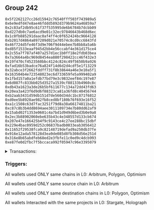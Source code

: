 ## Group 242

```0x67df1807611f5d0bc39f26b77451579c78a3a6f0
0x5f2262127cc26d15942c76540fff503f743989a5
0x6e9edfd47e8ae46fddd5892d379b9624a46859a7
0x2c83af2db95c61f37f535995de6b6784b7dcbb09
0xd227db0c7ae6acd9e01c32ec97846643b468d6ec
0x1c0fb885291daac0af4ff4c0f652424bc9664128
0xb2017d4864a897209d021e70574c8cd0cc6843fd
0x46f724d5fe46f3d9e706f9d44ebee7b8bb8a5a6b
0xd85f1533eaaf945d2bb4e56ccabf4e361d175ce4
0x2c55a7f787af407a257d1ec1b0ff18e2fdb03bea
0x7a3664a4bc969d8454ea880f298422cc46f432e3
0x19f470cf4523560bbc4124c824c49f5650b9a926
0xfad16b53badce76a824f14d6d2d4cdf5e1f13229
0x32abce3f2662fddff731f8b38644a46e3e10a5f1
0x163504b4e723548023ec6d733659fe5a999402a9
0x1fbd157a0a1efdb77bd79e3c9832eef84c197e87
0x6d087fc833bb025d3527a1539cf88133b4960c8c
0xdb43a1623a3de26b5bf611677c134a72dd43fd63
0x20ea3a423f6d9d6f88323ca81a36fd8c40456744
0xb2aab3431d59db151d7de560d34dc1bc871f6812
0xd0ee5b8928ae982fb8ced8bf180b76f693e16f52
0xa1c1508c63d7fac3251f79d8a38a66174811ba21
0xc87c8b3b4dd8694aee3011109734e7b80dd62af9
0x15abd02f1353e0601c4a7bd1d949d6bed3b0e9a8
0x2ec3b88902060ebe635b43c4e348557d133cb674
0x207e47e166425b4f9c9143ce4c27ee288bc15dbf
0x229e4bac0959d252c06837badb0033eab3056412
0x11652f29538fca9c82148719defad9a250db37fe
0x916e12ada578128d3ea9de085d8fb308d56e251d
0x316e8b65abdfeb68ed2e3fbfe11c0ed9c4dcb993
0xe87fe0d2fbc7f5bccaca992f05947c96e3395079
```
<details>
<summary>Transactions:</summary>

Hashes: 

Wallet: 0x67df1807611f5d0bc39f26b77451579c78a3a6f0

       Hash: 0x9ad2e4cfe7ab964213b3d639a2d8a9aa90c314676092e5fba0c1a3e6398cbe30
         - source chain: Arbitrum
         - destination chain: Polygon
         - project: Stargate
         - contract: 0x352d8275aae3e0c2404d9f68f6cee084b5beb3dd
         - value USD: 0.7437733712
       Hash: 0x89b163cb4e898169f21b41ad4770ff71a277fe009e9f92ab3648463d963dd3dd
         - source chain: Arbitrum
         - destination chain: Optimism
         - project: Stargate
         - contract: 0x352d8275aae3e0c2404d9f68f6cee084b5beb3dd
         - value USD: 414.764353616
       Hash: 0xa962b930885f0ebc26c140f0768b511818d384906611b7dd44507dd4ef02e19e
         - source chain: Arbitrum
         - destination chain: Polygon
         - project: Holograph
         - contract: 0xc9264255e1ae0cc80ceadd0056c63dc1caed28ad
       Hash: 0x8ebee519ce0fa956029eef0faa4cfccb2fc5e49db23a1c0b253d0d3519da2fb3
         - source chain: Arbitrum
         - destination chain: Polygon
         - project: Holograph
         - contract: 0xc9264255e1ae0cc80ceadd0056c63dc1caed28ad
       Hash: 0xdeab70c70ca6d315170352b40570a8dc6fd797d79efbacfde1902bee70a6d9a2
         - source chain: Arbitrum
         - destination chain: Polygon
         - project: Holograph
         - contract: 0xc9264255e1ae0cc80ceadd0056c63dc1caed28ad
       Hash: 0xb97e1fb6ead2b35d44baeb73d5d518efc2ca538438947dd6c62723c388d90810
         - source chain: Arbitrum
         - destination chain: Polygon
         - project: Holograph
         - contract: 0xc9264255e1ae0cc80ceadd0056c63dc1caed28ad
       Hash: 0x440d7d3e04c757f8c0c3432e6004fe9d1f3db33adfc2cd08585b306a2e908a89
         - source chain: Arbitrum
         - destination chain: Polygon
         - project: Holograph
         - contract: 0xc9264255e1ae0cc80ceadd0056c63dc1caed28ad
Wallet: 0x5f2262127cc26d15942c76540fff503f743989a5

       Hash:0x111681dc2bc40f7d9f9d00cf75fdea8b24c6c79cf63a51906eb8a9bec943b618
         - source chain: Arbitrum
         - destination chain: Polygon
         - project: Stargate
         - contract: 0x352d8275aae3e0c2404d9f68f6cee084b5beb3dd
         - value USD: 0.7448841433
       Hash:0x89097ceb7150c8339a26956bbaaaf1ce387aa6174d40d68121fb388e35bb3229
         - source chain: Arbitrum
         - destination chain: Optimism
         - project: Stargate
         - contract: 0x352d8275aae3e0c2404d9f68f6cee084b5beb3dd
         - value USD: 439.825618001
       Hash:0x16ad9212432dcfc7af14312aaa2560220c1e7665d98efc3896c08d05a9a36ea6
         - source chain: Arbitrum
         - destination chain: Polygon
         - project: Holograph
         - contract: 0x6f484eacd997d9880205af22f6a4881ea0e1ccd7
       Hash:0x1e77e683b4338a1f70321997f249b7a3fdcffc154c878a6d1b19129cd106365d
         - source chain: Arbitrum
         - destination chain: Polygon
         - project: Holograph
         - contract: 0xc9264255e1ae0cc80ceadd0056c63dc1caed28ad
       Hash:0xffbadc30c6e3372e18a8f29dbd7733b0d226de19e1b61458ac21c34cc22a5f55
         - source chain: Arbitrum
         - destination chain: Polygon
         - project: Holograph
         - contract: 0xc9264255e1ae0cc80ceadd0056c63dc1caed28ad
       Hash:0x6cf644f7ee5ad110e7ca8e5733c8570cd070f6285f3fe62709378f122d71950e
         - source chain: Arbitrum
         - destination chain: Polygon
         - project: Holograph
         - contract: 0xc9264255e1ae0cc80ceadd0056c63dc1caed28ad
       Hash:0x97a6455e76531cd33a2b83b318146325b7f3b7591b743855e95b8dfffd61801e
         - source chain: Arbitrum
         - destination chain: Polygon
         - project: Holograph
         - contract: 0xc9264255e1ae0cc80ceadd0056c63dc1caed28ad
       Hash:0xb780e2499d411228e01fceb99a78aa9bdcd1d97c99916fd7573d2d1fd78930c4
         - source chain: Arbitrum
         - destination chain: Polygon
         - project: Holograph
         - contract: 0xc9264255e1ae0cc80ceadd0056c63dc1caed28ad
Wallet: 0x6e9edfd47e8ae46fddd5892d379b9624a46859a7

       Hash:0x7c7730155d56895f7ed6dfd257a0c90dc0ed2d6ee33d1d03251f6ed69f9e7771
         - source chain: Arbitrum
         - destination chain: Polygon
         - project: Stargate
         - contract: 0x352d8275aae3e0c2404d9f68f6cee084b5beb3dd
         - value USD: 0.7442842664
       Hash:0xd395fda8478c243ae36ee77e5a58d489ef2898851065019c41554be9402fb03f
         - source chain: Arbitrum
         - destination chain: Optimism
         - project: Stargate
         - contract: 0x352d8275aae3e0c2404d9f68f6cee084b5beb3dd
         - value USD: 476.460328851
       Hash:0x5eeac713c7b83ccafc32451665a225f99608f7b4d0667981a526378daf3bf8f8
         - source chain: Arbitrum
         - destination chain: Polygon
         - project: Holograph
         - contract: 0x6f484eacd997d9880205af22f6a4881ea0e1ccd7
       Hash:0x77515059eac6e416a515015c83680515703e7e3792010eb7c4d028b3f89f13cf
         - source chain: Arbitrum
         - destination chain: Polygon
         - project: Holograph
         - contract: 0xc9264255e1ae0cc80ceadd0056c63dc1caed28ad
       Hash:0x2168ce65307879c7d23663d8c0abb0a04d618821755afa3a94fe88b35e2e904e
         - source chain: Arbitrum
         - destination chain: Polygon
         - project: Holograph
         - contract: 0xc9264255e1ae0cc80ceadd0056c63dc1caed28ad
       Hash:0x7d51ce956d43dc7b2f7c92ce45a4b7e8f146f59ef88b7bc89169a59760ca6ad7
         - source chain: Arbitrum
         - destination chain: Polygon
         - project: Holograph
         - contract: 0xc9264255e1ae0cc80ceadd0056c63dc1caed28ad
       Hash:0xac94808017ba2116afb7c3f5e5d26a2876156d70496ede5ef8bbee9cf5a9c3ac
         - source chain: Arbitrum
         - destination chain: Polygon
         - project: Holograph
         - contract: 0xc9264255e1ae0cc80ceadd0056c63dc1caed28ad
       Hash:0x07b64f9dff9b8b00dfcae8a5dabbdd408aeb2105e4056837125cb61fc9d71466
         - source chain: Arbitrum
         - destination chain: Polygon
         - project: Holograph
         - contract: 0xc9264255e1ae0cc80ceadd0056c63dc1caed28ad
Wallet: 0x2c83af2db95c61f37f535995de6b6784b7dcbb09

       Hash:0xf3d71a20c00ea42eb84e8d96e736f9b374709983535e3db396476aec2284f7d6
         - source chain: Arbitrum
         - destination chain: Polygon
         - project: Stargate
         - contract: 0x352d8275aae3e0c2404d9f68f6cee084b5beb3dd
         - value USD: 0.7437773704
       Hash:0x0a77899dca24ccde8f517c665b022b54b9ec60773752964a8e100c328c649537
         - source chain: Arbitrum
         - destination chain: Optimism
         - project: Stargate
         - contract: 0x352d8275aae3e0c2404d9f68f6cee084b5beb3dd
         - value USD: 444.36609417
       Hash:0x865ce61376dda695bf915b871bac04cd73048ec000d42e8d86db0da29d43359c
         - source chain: Arbitrum
         - destination chain: Polygon
         - project: Holograph
         - contract: 0x6f484eacd997d9880205af22f6a4881ea0e1ccd7
       Hash:0xce9dc03fac84ae9ca36437863c75e57e932b066c0c2290ee2268af09fdd6733e
         - source chain: Arbitrum
         - destination chain: Polygon
         - project: Holograph
         - contract: 0xc9264255e1ae0cc80ceadd0056c63dc1caed28ad
       Hash:0x4135af506d639fb65c363bfd3f1ebb6de063d8738b99393d8121a44d903dd9ed
         - source chain: Arbitrum
         - destination chain: Polygon
         - project: Holograph
         - contract: 0xc9264255e1ae0cc80ceadd0056c63dc1caed28ad
       Hash:0x6211f57211f360f7c1921714d82f6d56c11c32c257cc4a2fcfa7895600735fbf
         - source chain: Arbitrum
         - destination chain: Polygon
         - project: Holograph
         - contract: 0xc9264255e1ae0cc80ceadd0056c63dc1caed28ad
       Hash:0x63bd0238afa2ac834e0249c541e00aa129d06c73edc9de432a706fd644ecdb53
         - source chain: Arbitrum
         - destination chain: Polygon
         - project: Holograph
         - contract: 0xc9264255e1ae0cc80ceadd0056c63dc1caed28ad
       Hash:0x0ea7e01531a763defcca08992b7a1f4eef2d9e13ecb08a3ba8fd829552d1336b
         - source chain: Arbitrum
         - destination chain: Polygon
         - project: Holograph
         - contract: 0xc9264255e1ae0cc80ceadd0056c63dc1caed28ad
Wallet: 0xd227db0c7ae6acd9e01c32ec97846643b468d6ec

       Hash:0x09cab8e1e0879bc8745dd02cd2c190dfcce0b84831e500f47f1038a56e6f3660
         - source chain: Arbitrum
         - destination chain: Polygon
         - project: Stargate
         - contract: 0x352d8275aae3e0c2404d9f68f6cee084b5beb3dd
         - value USD: 0.7417357894
       Hash:0xfb1db410bdbe504ceee6d2abc268c09de00a97c70edb5a4aed68f9a69ec25720
         - source chain: Arbitrum
         - destination chain: Optimism
         - project: Stargate
         - contract: 0x352d8275aae3e0c2404d9f68f6cee084b5beb3dd
         - value USD: 471.373655319
       Hash:0x57e34870d56e8466b9639f44e35048dd059d8373cfa590aaf8d602ff58eff433
         - source chain: Arbitrum
         - destination chain: Polygon
         - project: Holograph
         - contract: 0xc9264255e1ae0cc80ceadd0056c63dc1caed28ad
       Hash:0x1440901088a8bb2a848fecc7d12b3062e8d9980c91510c628585f4f6c59ca162
         - source chain: Arbitrum
         - destination chain: Polygon
         - project: Holograph
         - contract: 0xc9264255e1ae0cc80ceadd0056c63dc1caed28ad
       Hash:0x10d780ba220c2decdc62c34740a602cd3a1f838e4af307568a685fdf4a0eedd3
         - source chain: Arbitrum
         - destination chain: Polygon
         - project: Holograph
         - contract: 0xc9264255e1ae0cc80ceadd0056c63dc1caed28ad
       Hash:0xef5ffcd8c31c4914b9289e0bde48f21e5d8968d68dfc40ccd1ea89918dfc162f
         - source chain: Arbitrum
         - destination chain: Polygon
         - project: Holograph
         - contract: 0xc9264255e1ae0cc80ceadd0056c63dc1caed28ad
       Hash:0x5adbea7f782748e467cbd89a6b1913c89ef739ee6899b904f5737a57fee5c5ef
         - source chain: Arbitrum
         - destination chain: Polygon
         - project: Holograph
         - contract: 0xc9264255e1ae0cc80ceadd0056c63dc1caed28ad
       Hash:0xd5e1604ca7990ffccb0d7a108af8419b87246265175d282651f222593f99e1ea
         - source chain: Arbitrum
         - destination chain: Polygon
         - project: Holograph
         - contract: 0xc9264255e1ae0cc80ceadd0056c63dc1caed28ad
Wallet: 0x1c0fb885291daac0af4ff4c0f652424bc9664128

       Hash:0xdeb8f628fd55269b69bcef39ee478cc4bc7cfda1bbb3624deb3c412899bdddb3
         - source chain: Arbitrum
         - destination chain: Polygon
         - project: Stargate
         - contract: 0x352d8275aae3e0c2404d9f68f6cee084b5beb3dd
         - value USD: 0.7432514783
       Hash:0x4b554c79d9b3742534999260e12ab5c2e8b48be5b41e1a63208baeadf638ea84
         - source chain: Arbitrum
         - destination chain: Optimism
         - project: Stargate
         - contract: 0x352d8275aae3e0c2404d9f68f6cee084b5beb3dd
         - value USD: 473.83011725
       Hash:0x5a6863da6d655afa1b7452cdf5fd00c91b2d559cc12a6d282419386ac3b44748
         - source chain: Arbitrum
         - destination chain: Polygon
         - project: Holograph
         - contract: 0x6f484eacd997d9880205af22f6a4881ea0e1ccd7
       Hash:0xf4b64c1bb6caab0bed817793dea004ecfa38e3482d10bfeac156a5c214e571e8
         - source chain: Arbitrum
         - destination chain: Polygon
         - project: Holograph
         - contract: 0xc9264255e1ae0cc80ceadd0056c63dc1caed28ad
       Hash:0x07cdea40430f9b8c1ecf88193ee7e20f6caae4661c734d2fd86cd2527e16c0a6
         - source chain: Arbitrum
         - destination chain: Polygon
         - project: Holograph
         - contract: 0xc9264255e1ae0cc80ceadd0056c63dc1caed28ad
       Hash:0x257f8eb984a04624ea87de7064e8251bb14d83a9d60b7f6fb827095083a3e219
         - source chain: Arbitrum
         - destination chain: Polygon
         - project: Holograph
         - contract: 0xc9264255e1ae0cc80ceadd0056c63dc1caed28ad
       Hash:0x883a81f7393079611d0df7881d1c48451bf5aac38a2f76f79b6a74be4a9f1f20
         - source chain: Arbitrum
         - destination chain: Polygon
         - project: Holograph
         - contract: 0xc9264255e1ae0cc80ceadd0056c63dc1caed28ad
       Hash:0x454852bd64eddb83a1479332f75a994f8222f5af5c36e4b9e4d3baf73f40902d
         - source chain: Arbitrum
         - destination chain: Polygon
         - project: Holograph
         - contract: 0xc9264255e1ae0cc80ceadd0056c63dc1caed28ad
Wallet: 0xb2017d4864a897209d021e70574c8cd0cc6843fd

       Hash:0x7a26527b52fc2d153f387296dd2f99f45bbfbf2780d6fe7c2c7465a8b32293f7
         - source chain: Arbitrum
         - destination chain: Polygon
         - project: Stargate
         - contract: 0x352d8275aae3e0c2404d9f68f6cee084b5beb3dd
         - value USD: 0.7441372966
       Hash:0x65871c5a047ba9be424556d0a4fd78085afcd7c6481c18e4b9e61a28f13f5377
         - source chain: Arbitrum
         - destination chain: Optimism
         - project: Stargate
         - contract: 0x352d8275aae3e0c2404d9f68f6cee084b5beb3dd
         - value USD: 457.974589752
       Hash:0xbbc002b5d84375bda0eddba7ce7f3a80050ea2bb22d38fcc39c56a1ce669771b
         - source chain: Arbitrum
         - destination chain: Polygon
         - project: Holograph
         - contract: 0x6f484eacd997d9880205af22f6a4881ea0e1ccd7
       Hash:0x801846fa370a310a51837cd6e24f99eabb13021c242eceb18a69d73f68553266
         - source chain: Arbitrum
         - destination chain: Polygon
         - project: Holograph
         - contract: 0xc9264255e1ae0cc80ceadd0056c63dc1caed28ad
       Hash:0x8c7797becf188574e55a8a52f66a8e2b91295989b55c983dfc392f62db95b3b9
         - source chain: Arbitrum
         - destination chain: Polygon
         - project: Holograph
         - contract: 0xc9264255e1ae0cc80ceadd0056c63dc1caed28ad
       Hash:0x32455ef35c734eb48adb225f3bdf92c4b25fc0ba7a008e945a58ec59a144ac2f
         - source chain: Arbitrum
         - destination chain: Polygon
         - project: Holograph
         - contract: 0xc9264255e1ae0cc80ceadd0056c63dc1caed28ad
       Hash:0x1e6b48aa4c69736dd6999bffe1f591466e75bdd2a6878e46547f22321f1af50a
         - source chain: Arbitrum
         - destination chain: Polygon
         - project: Holograph
         - contract: 0xc9264255e1ae0cc80ceadd0056c63dc1caed28ad
       Hash:0xa0c9f88ba13e8a09a8069c9d2d16007596075b36bd4cac3b7e4884f351bfd522
         - source chain: Arbitrum
         - destination chain: Polygon
         - project: Holograph
         - contract: 0xc9264255e1ae0cc80ceadd0056c63dc1caed28ad
Wallet: 0x46f724d5fe46f3d9e706f9d44ebee7b8bb8a5a6b

       Hash:0x0b94f6c35291c731d0f180b75417e40a01b948208af3592f9a295f8feae5d134
         - source chain: Arbitrum
         - destination chain: Polygon
         - project: Stargate
         - contract: 0x352d8275aae3e0c2404d9f68f6cee084b5beb3dd
         - value USD: 0.7438443567
       Hash:0xb223b161816e9de8b1238bb5a858dbaf676793efe1fc8fd10586145b29123635
         - source chain: Arbitrum
         - destination chain: Optimism
         - project: Stargate
         - contract: 0x352d8275aae3e0c2404d9f68f6cee084b5beb3dd
         - value USD: 461.180008196
       Hash:0xadb6770f8598a33e2aeda3ce25e86d110ca9029eb2cf10c37b8f717bc355fc60
         - source chain: Arbitrum
         - destination chain: Polygon
         - project: Holograph
         - contract: 0x6f484eacd997d9880205af22f6a4881ea0e1ccd7
       Hash:0x8b9cf618e7a168be07daa284d1c5b275541764107552c9710de658d6bf3a8ffe
         - source chain: Arbitrum
         - destination chain: Polygon
         - project: Holograph
         - contract: 0xc9264255e1ae0cc80ceadd0056c63dc1caed28ad
       Hash:0x548bdef754cd446045ecac39f9d25aeeddb53ab5c519ad6dfbfec8f707744e8f
         - source chain: Arbitrum
         - destination chain: Polygon
         - project: Holograph
         - contract: 0xc9264255e1ae0cc80ceadd0056c63dc1caed28ad
       Hash:0xb1f7488e2b86961704087269f621e16ff3a42bbbadf386d8e8b7b1a2117648ed
         - source chain: Arbitrum
         - destination chain: Polygon
         - project: Holograph
         - contract: 0xc9264255e1ae0cc80ceadd0056c63dc1caed28ad
       Hash:0x63287b09d00dca1e9d177accfa386f2e11b5e0a123e2b4c5011183b6f1b44837
         - source chain: Arbitrum
         - destination chain: Polygon
         - project: Holograph
         - contract: 0xc9264255e1ae0cc80ceadd0056c63dc1caed28ad
       Hash:0xd790955404701c947988dcf1e251c4ebb12f6ad8662b3d48547f3f16ddfaa79e
         - source chain: Arbitrum
         - destination chain: Polygon
         - project: Holograph
         - contract: 0xc9264255e1ae0cc80ceadd0056c63dc1caed28ad
Wallet: 0xd85f1533eaaf945d2bb4e56ccabf4e361d175ce4

       Hash:0x8e34f044237ddb91da5d754847a4132e63f420e5028f0d625ec51d3cbc1e417d
         - source chain: Arbitrum
         - destination chain: Polygon
         - project: Stargate
         - contract: 0x352d8275aae3e0c2404d9f68f6cee084b5beb3dd
         - value USD: 0.7437273807
       Hash:0xaefa4c99379dc0fc05a6d5256f082e1adfa17f4464a108c59904c4cf55ab8316
         - source chain: Arbitrum
         - destination chain: Optimism
         - project: Stargate
         - contract: 0x352d8275aae3e0c2404d9f68f6cee084b5beb3dd
         - value USD: 445.001057317
       Hash:0x98ac7a083636175e47987c7be8725204b00313046fa5f7f3c790463af346c1ae
         - source chain: Arbitrum
         - destination chain: Polygon
         - project: Holograph
         - contract: 0x6f484eacd997d9880205af22f6a4881ea0e1ccd7
       Hash:0x9806317a7d8eb555dc9aee7a45625b890bf7d1bc8184f308b125507e07668859
         - source chain: Arbitrum
         - destination chain: Polygon
         - project: Holograph
         - contract: 0xc9264255e1ae0cc80ceadd0056c63dc1caed28ad
       Hash:0x0dc6687df7a0832a19cd07c665634c6f7edbc0bb4a99218efc5bd59d82fc9d10
         - source chain: Arbitrum
         - destination chain: Polygon
         - project: Holograph
         - contract: 0xc9264255e1ae0cc80ceadd0056c63dc1caed28ad
       Hash:0x9e58def967c31441290a4890ce18c891fd4abc33051f6923f469500efc932e4b
         - source chain: Arbitrum
         - destination chain: Polygon
         - project: Holograph
         - contract: 0xc9264255e1ae0cc80ceadd0056c63dc1caed28ad
       Hash:0x683d0757777777b6683771a1769cd712007bd7a0fccda9bf767e47ff695a5fa6
         - source chain: Arbitrum
         - destination chain: Polygon
         - project: Holograph
         - contract: 0xc9264255e1ae0cc80ceadd0056c63dc1caed28ad
       Hash:0x3bae3dec8e2b9f5a033d7458a8cc675a5b14a2eb09b0ca9afd9cf52350c55e65
         - source chain: Arbitrum
         - destination chain: Polygon
         - project: Holograph
         - contract: 0xc9264255e1ae0cc80ceadd0056c63dc1caed28ad
Wallet: 0x2c55a7f787af407a257d1ec1b0ff18e2fdb03bea

       Hash:0xf61d5df4420ea05758a76c8f3fadc7fa220b803dc9a81e7e27cfe4da8c052fd1
         - source chain: Arbitrum
         - destination chain: Polygon
         - project: Stargate
         - contract: 0x352d8275aae3e0c2404d9f68f6cee084b5beb3dd
         - value USD: 0.7437273807
       Hash:0x9879079e344e08020925eee21c0d66c748fc783bcec83b18e57bc6f905d87bf1
         - source chain: Arbitrum
         - destination chain: Optimism
         - project: Stargate
         - contract: 0x352d8275aae3e0c2404d9f68f6cee084b5beb3dd
         - value USD: 459.731063759
       Hash:0x6d2a8c153f4e23022fadd2d35c0bc9a096930602ebfd016f72a8aa2e08e0052f
         - source chain: Arbitrum
         - destination chain: Polygon
         - project: Holograph
         - contract: 0x6f484eacd997d9880205af22f6a4881ea0e1ccd7
       Hash:0xb8f1945b2b28c84f7ff5b92e8120cd03a71069ce6d7ebd155872aca20fe67973
         - source chain: Arbitrum
         - destination chain: Polygon
         - project: Holograph
         - contract: 0xc9264255e1ae0cc80ceadd0056c63dc1caed28ad
       Hash:0x002769b8787a3dc03d62cbf723d8db4233c7cdfa1daafc3bdd6524363fae0cd5
         - source chain: Arbitrum
         - destination chain: Polygon
         - project: Holograph
         - contract: 0xc9264255e1ae0cc80ceadd0056c63dc1caed28ad
       Hash:0xa008a47b2e9c5af73a57d7ee99894ea397ce637456001d545b65e6f24c77e34b
         - source chain: Arbitrum
         - destination chain: Polygon
         - project: Holograph
         - contract: 0xc9264255e1ae0cc80ceadd0056c63dc1caed28ad
       Hash:0x7de9db5abc338fcede0767a47fef741cc3af9130775da218027100b3ba4ab93a
         - source chain: Arbitrum
         - destination chain: Polygon
         - project: Holograph
         - contract: 0xc9264255e1ae0cc80ceadd0056c63dc1caed28ad
       Hash:0xf25da9e22dc4c6b566b97bdb6d17f3d3a3e2852f809d952b6be4ca7f6b2366e7
         - source chain: Arbitrum
         - destination chain: Polygon
         - project: Holograph
         - contract: 0xc9264255e1ae0cc80ceadd0056c63dc1caed28ad
Wallet: 0x7a3664a4bc969d8454ea880f298422cc46f432e3

       Hash:0x606b9c5d0689a53fac0a12ae3d4e75760b446fff1428c79e1f6cc12e6ccf61ac
         - source chain: Arbitrum
         - destination chain: Polygon
         - project: Stargate
         - contract: 0x352d8275aae3e0c2404d9f68f6cee084b5beb3dd
         - value USD: 0.7437273807
       Hash:0xd14c2039b73a90572419f452e04c273576fe2f6e13c795298904cd453cc64ab7
         - source chain: Arbitrum
         - destination chain: Optimism
         - project: Stargate
         - contract: 0x352d8275aae3e0c2404d9f68f6cee084b5beb3dd
         - value USD: 458.407937571
       Hash:0xa1e34fe94b4afde8428697c1f9096c3bf62d9f95a4d6791e913ef2bec1a357e5
         - source chain: Arbitrum
         - destination chain: Polygon
         - project: Holograph
         - contract: 0x6f484eacd997d9880205af22f6a4881ea0e1ccd7
       Hash:0xe8d0cd5d45e41cef05e664a635bad390e55d4633880d7b68cc65aee764361006
         - source chain: Arbitrum
         - destination chain: Polygon
         - project: Holograph
         - contract: 0xc9264255e1ae0cc80ceadd0056c63dc1caed28ad
       Hash:0x8e7eab26c9d6afafc2ba7439a83816bc853efd29e8cb650a75f4594995f2e137
         - source chain: Arbitrum
         - destination chain: Polygon
         - project: Holograph
         - contract: 0xc9264255e1ae0cc80ceadd0056c63dc1caed28ad
       Hash:0x287eb3321b41de854ff56594255a31a05569b80ddc65cf9db01da707984a5814
         - source chain: Arbitrum
         - destination chain: Polygon
         - project: Holograph
         - contract: 0xc9264255e1ae0cc80ceadd0056c63dc1caed28ad
       Hash:0x8a79e96ab6cd13252f04ee9ad4eccde58130af969ab6eaf62ae6b68cb0dd2539
         - source chain: Arbitrum
         - destination chain: Polygon
         - project: Holograph
         - contract: 0xc9264255e1ae0cc80ceadd0056c63dc1caed28ad
       Hash:0xfbf62b7830bac4c625d3c38f8a1a586d514733412819b35a9884baba538ee2cf
         - source chain: Arbitrum
         - destination chain: Polygon
         - project: Holograph
         - contract: 0xc9264255e1ae0cc80ceadd0056c63dc1caed28ad
Wallet: 0x19f470cf4523560bbc4124c824c49f5650b9a926

       Hash:0x4d31c721a202de9c0a477c8c5da11c4d036bc477695ada6b7f19171f44729c3a
         - source chain: Arbitrum
         - destination chain: Polygon
         - project: Stargate
         - contract: 0x352d8275aae3e0c2404d9f68f6cee084b5beb3dd
         - value USD: 0.7437273807
       Hash:0xec0de7f8510f738bc1dbbf378d0f883e67ab5d4fa1f2e66dce4b604f1453381a
         - source chain: Arbitrum
         - destination chain: Optimism
         - project: Stargate
         - contract: 0x352d8275aae3e0c2404d9f68f6cee084b5beb3dd
         - value USD: 458.766355298
       Hash:0x44987a25c7f2c1b006c7eeb7803feae95361c418e86df23b1ac4a8fa8352c27d
         - source chain: Arbitrum
         - destination chain: Polygon
         - project: Holograph
         - contract: 0x6f484eacd997d9880205af22f6a4881ea0e1ccd7
       Hash:0x7128530add9d1682fc1277b915f2d6dc6e0609ea2926c740c5439e7dffb0134e
         - source chain: Arbitrum
         - destination chain: Polygon
         - project: Holograph
         - contract: 0xc9264255e1ae0cc80ceadd0056c63dc1caed28ad
       Hash:0x7daf1a72ccbcec9695e31971cbdb97586fe34a9f4c45fbc00192363cac49594f
         - source chain: Arbitrum
         - destination chain: Polygon
         - project: Holograph
         - contract: 0xc9264255e1ae0cc80ceadd0056c63dc1caed28ad
       Hash:0xd8aebd030f135d5e22c85400489b76e210b4535c2f587af26c7bbe4dc132c1c0
         - source chain: Arbitrum
         - destination chain: Polygon
         - project: Holograph
         - contract: 0xc9264255e1ae0cc80ceadd0056c63dc1caed28ad
       Hash:0x945102646311b78df2682632eb455715d21d62f73b70c38aea6578b61685fbf7
         - source chain: Arbitrum
         - destination chain: Polygon
         - project: Holograph
         - contract: 0xc9264255e1ae0cc80ceadd0056c63dc1caed28ad
       Hash:0xfe6f69626b2562a6c38f55b5ece55aea18f5d4464c9fffe614352546b9aa48e7
         - source chain: Arbitrum
         - destination chain: Polygon
         - project: Holograph
         - contract: 0xc9264255e1ae0cc80ceadd0056c63dc1caed28ad
Wallet: 0xfad16b53badce76a824f14d6d2d4cdf5e1f13229

       Hash:0xc0afa5622f8980f4fdbaecadd34fdfce9604a506554ddd68b90f5ef65e90e2fc
         - source chain: Arbitrum
         - destination chain: Polygon
         - project: Stargate
         - contract: 0x352d8275aae3e0c2404d9f68f6cee084b5beb3dd
         - value USD: 0.7442842664
       Hash:0x6c6b9b801a5bb6bd5f6ee3bb1075608552e7c6751f4b1c7af16fe3e8ab198c73
         - source chain: Arbitrum
         - destination chain: Optimism
         - project: Stargate
         - contract: 0x352d8275aae3e0c2404d9f68f6cee084b5beb3dd
         - value USD: 453.430295929
       Hash:0xbd595a2c5d7b380caca1add50f38d589874de1d91942d0f43507eb0c8e88f789
         - source chain: Arbitrum
         - destination chain: Polygon
         - project: Holograph
         - contract: 0x6f484eacd997d9880205af22f6a4881ea0e1ccd7
       Hash:0x9c7fa4dd7e9aad2e3f75c5234a89bbec21a64aa04b3ba06376b4b09681f3549f
         - source chain: Arbitrum
         - destination chain: Polygon
         - project: Holograph
         - contract: 0xc9264255e1ae0cc80ceadd0056c63dc1caed28ad
       Hash:0x58c61c473afe154d8c90db0f5b3ca51e6c52482671fceb28ae8509b67c89e218
         - source chain: Arbitrum
         - destination chain: Polygon
         - project: Holograph
         - contract: 0xc9264255e1ae0cc80ceadd0056c63dc1caed28ad
       Hash:0x698d840c3f2ddf34f9088bbbe07612e38fe128fae418107d6eaea6b97245e2a9
         - source chain: Arbitrum
         - destination chain: Polygon
         - project: Holograph
         - contract: 0xc9264255e1ae0cc80ceadd0056c63dc1caed28ad
       Hash:0xb262d6a49266747d18b4c75ce1df11dcef0991d4100b9fa41e142946cd32d6d3
         - source chain: Arbitrum
         - destination chain: Polygon
         - project: Holograph
         - contract: 0xc9264255e1ae0cc80ceadd0056c63dc1caed28ad
       Hash:0x9f6c97e229d2e0362ce280546a42dbb29e7d1817929ba3aa5034e3df4e6d8f8d
         - source chain: Arbitrum
         - destination chain: Polygon
         - project: Holograph
         - contract: 0xc9264255e1ae0cc80ceadd0056c63dc1caed28ad
       Hash:0xd6c2474fe64e49eac4cffbe04319444b5b99066aa661b69c3b781cd0e8c9a4c1
         - source chain: Arbitrum
         - destination chain: Polygon
         - project: Holograph
         - contract: 0xc9264255e1ae0cc80ceadd0056c63dc1caed28ad
Wallet: 0x32abce3f2662fddff731f8b38644a46e3e10a5f1

       Hash:0x3c57ee1dc1d37292d23ede8933fc7e03838069677f5a16f01158cdbe8bb779f9
         - source chain: Arbitrum
         - destination chain: Polygon
         - project: Stargate
         - contract: 0x352d8275aae3e0c2404d9f68f6cee084b5beb3dd
         - value USD: 0.7437773704
       Hash:0xdb3ea88b3d2fc3e7ad0a3981be12263f8f5a8c472843cd662c7881ed5dfd7ea4
         - source chain: Arbitrum
         - destination chain: Optimism
         - project: Stargate
         - contract: 0x352d8275aae3e0c2404d9f68f6cee084b5beb3dd
         - value USD: 476.515057864
       Hash:0x1a96607783d16a5662d4c386ffe4a6246c84f1cf268a0300b0b675a3c64449d9
         - source chain: Arbitrum
         - destination chain: Polygon
         - project: Holograph
         - contract: 0x6f484eacd997d9880205af22f6a4881ea0e1ccd7
       Hash:0x043a298160fdb3670d7f165501a9583d0c6e19058c1e1421378c867116d83bc1
         - source chain: Arbitrum
         - destination chain: Polygon
         - project: Holograph
         - contract: 0xc9264255e1ae0cc80ceadd0056c63dc1caed28ad
       Hash:0x55f374dd15154329efa161ac2dd2c201e9a02aada02db337fae6ae2abbd3d58c
         - source chain: Arbitrum
         - destination chain: Polygon
         - project: Holograph
         - contract: 0xc9264255e1ae0cc80ceadd0056c63dc1caed28ad
       Hash:0x7bda2145bdf2500384eec1feaaa0ec2c3a85b03d96111347f639174079d5e081
         - source chain: Arbitrum
         - destination chain: Polygon
         - project: Holograph
         - contract: 0xc9264255e1ae0cc80ceadd0056c63dc1caed28ad
       Hash:0xe5f700ba742b6c7df758d272b65625ac1ae1d35a3183337759a01fa360c35d3c
         - source chain: Arbitrum
         - destination chain: Polygon
         - project: Holograph
         - contract: 0xc9264255e1ae0cc80ceadd0056c63dc1caed28ad
       Hash:0x1db9e19e8c01347a1a666cfe44d5bad71ec14d7859181f8831395b15b0708950
         - source chain: Arbitrum
         - destination chain: Polygon
         - project: Holograph
         - contract: 0xc9264255e1ae0cc80ceadd0056c63dc1caed28ad
       Hash:0xd711b5fe19dc5cc521ad45dface057c550a0ca0032d2b5283367d582f441c06e
         - source chain: Arbitrum
         - destination chain: Polygon
         - project: Holograph
         - contract: 0xc9264255e1ae0cc80ceadd0056c63dc1caed28ad
Wallet: 0x163504b4e723548023ec6d733659fe5a999402a9

       Hash:0x8d48fa5c3793d95a35de984ca1c62f91ef398dd9531c3f6f0daecc64d1a35b07
         - source chain: Arbitrum
         - destination chain: Polygon
         - project: Stargate
         - contract: 0x352d8275aae3e0c2404d9f68f6cee084b5beb3dd
         - value USD: 0.7438443567
       Hash:0xb369e43e49654f21d1d709f8c189d3d0b37e4a42747b48fff03c547dadc79561
         - source chain: Arbitrum
         - destination chain: Optimism
         - project: Stargate
         - contract: 0x352d8275aae3e0c2404d9f68f6cee084b5beb3dd
         - value USD: 471.755846166
       Hash:0x817283e76be71d6657a2365daf059bbdaeaf3157a1789c4ff6e6a8dd6893b5b9
         - source chain: Arbitrum
         - destination chain: Polygon
         - project: Holograph
         - contract: 0x6f484eacd997d9880205af22f6a4881ea0e1ccd7
       Hash:0xdabf124ee3cc239a1a85ab565c48dfbd8295abdf65ba2524ab6fa64aaa0918e3
         - source chain: Arbitrum
         - destination chain: Polygon
         - project: Holograph
         - contract: 0xc9264255e1ae0cc80ceadd0056c63dc1caed28ad
       Hash:0xffb843861fe6c58eab9c155a0a65ee2d25431e3798dd97efce59b8b69f8f6c3f
         - source chain: Arbitrum
         - destination chain: Polygon
         - project: Holograph
         - contract: 0xc9264255e1ae0cc80ceadd0056c63dc1caed28ad
       Hash:0x86de3724d38cf008e6508927a3b4d7439c98da5c1f91c1b397b5f3c935616d5f
         - source chain: Arbitrum
         - destination chain: Polygon
         - project: Holograph
         - contract: 0xc9264255e1ae0cc80ceadd0056c63dc1caed28ad
       Hash:0xaaedc0cc0ab03f1671d6e61d4fb0d02c0cbb12c5141f69333dda647e7ffeb237
         - source chain: Arbitrum
         - destination chain: Polygon
         - project: Holograph
         - contract: 0xc9264255e1ae0cc80ceadd0056c63dc1caed28ad
       Hash:0xbf70d16c7ba417558df4c8de7ae200a76cca9b1a5c70e67996f62294c203c15c
         - source chain: Arbitrum
         - destination chain: Polygon
         - project: Holograph
         - contract: 0xc9264255e1ae0cc80ceadd0056c63dc1caed28ad
       Hash:0x348bca0843241323ad39a91782bd088d95d23bf7bd5a4237619afbe4a82e7a17
         - source chain: Arbitrum
         - destination chain: Polygon
         - project: Holograph
         - contract: 0xc9264255e1ae0cc80ceadd0056c63dc1caed28ad
Wallet: 0x1fbd157a0a1efdb77bd79e3c9832eef84c197e87

       Hash:0xdfc2cf001191b77e7ec2e115fa739389ff7787ec539afd3e2a4311fa4c5be7c6
         - source chain: Arbitrum
         - destination chain: Polygon
         - project: Stargate
         - contract: 0x352d8275aae3e0c2404d9f68f6cee084b5beb3dd
         - value USD: 0.7437273807
       Hash:0x4e28684622a86c97ddb32ed342ab3b9182f07d7a24f8d42e11f6b30baa3ae661
         - source chain: Arbitrum
         - destination chain: Optimism
         - project: Stargate
         - contract: 0x352d8275aae3e0c2404d9f68f6cee084b5beb3dd
         - value USD: 442.336217948
       Hash:0xe571e264dc0fae6d372a761cc609be89037174a294e413d268ca592f5d47b8d7
         - source chain: Arbitrum
         - destination chain: Polygon
         - project: Holograph
         - contract: 0x6f484eacd997d9880205af22f6a4881ea0e1ccd7
       Hash:0x429429b45db16057e056c7da73fcd29746f909a2f8a839da63a05c0509de6504
         - source chain: Arbitrum
         - destination chain: Polygon
         - project: Holograph
         - contract: 0xc9264255e1ae0cc80ceadd0056c63dc1caed28ad
       Hash:0x7fcbb4de092810f88c3387dd360b090347b70c6a10c84be591580c22d4aeedaa
         - source chain: Arbitrum
         - destination chain: Polygon
         - project: Holograph
         - contract: 0xc9264255e1ae0cc80ceadd0056c63dc1caed28ad
       Hash:0xf4cc1dfda2bac5efee9a8fe5e083f05be4b6f2374f4084a7f6a28e98c01059fb
         - source chain: Arbitrum
         - destination chain: Polygon
         - project: Holograph
         - contract: 0xc9264255e1ae0cc80ceadd0056c63dc1caed28ad
       Hash:0x37a83f507a373e42ad86ccfe15efa4899726a6f96802efd9b9b9d60b0c6c822c
         - source chain: Arbitrum
         - destination chain: Polygon
         - project: Holograph
         - contract: 0xc9264255e1ae0cc80ceadd0056c63dc1caed28ad
       Hash:0xeed7cdf61146caa072a1a4a7724f6a250189f715f4951f42fe68e2696c0844f7
         - source chain: Arbitrum
         - destination chain: Polygon
         - project: Holograph
         - contract: 0xc9264255e1ae0cc80ceadd0056c63dc1caed28ad
       Hash:0xd8e07b06ce3da813fa078767b35e9b6ad2f35d2f1677129f02465611540f1254
         - source chain: Arbitrum
         - destination chain: Polygon
         - project: Holograph
         - contract: 0xc9264255e1ae0cc80ceadd0056c63dc1caed28ad
Wallet: 0x6d087fc833bb025d3527a1539cf88133b4960c8c

       Hash:0x04b0bf94ba8e337f7fa07acee9f80ca3224ec28c80e8734c4aa04d2e8b76a434
         - source chain: Arbitrum
         - destination chain: Polygon
         - project: Stargate
         - contract: 0x352d8275aae3e0c2404d9f68f6cee084b5beb3dd
         - value USD: 0.7413528679
       Hash:0x516aebec6ed765872c912a487613bcf60498337b307f4c6779b8227e05562a98
         - source chain: Arbitrum
         - destination chain: Optimism
         - project: Stargate
         - contract: 0x352d8275aae3e0c2404d9f68f6cee084b5beb3dd
         - value USD: 441.333129194
       Hash:0x5fdc4aefbd84d2c9ad64007b59db260575581ef2dc196befce4d348f4fa77275
         - source chain: Arbitrum
         - destination chain: Polygon
         - project: Holograph
         - contract: 0x6f484eacd997d9880205af22f6a4881ea0e1ccd7
       Hash:0x286d04b3d70068f6f9b6327ed108ed3e8e0b271851c4977167712e02f07d6887
         - source chain: Arbitrum
         - destination chain: Polygon
         - project: Holograph
         - contract: 0xc9264255e1ae0cc80ceadd0056c63dc1caed28ad
       Hash:0xae8a5fca8f225f8028f70b6859e65d3a9b27328e15f54d5a65f2f6c169095d22
         - source chain: Arbitrum
         - destination chain: Polygon
         - project: Holograph
         - contract: 0xc9264255e1ae0cc80ceadd0056c63dc1caed28ad
       Hash:0x84bce9869b545eee0b5d746932636efaeb9904fd43ba62e0729a3ea4c3af647a
         - source chain: Arbitrum
         - destination chain: Polygon
         - project: Holograph
         - contract: 0xc9264255e1ae0cc80ceadd0056c63dc1caed28ad
       Hash:0x329eb9a246939d721f19ca8205d2e48d1c4abcef361aae602f24c37cde6b4c08
         - source chain: Arbitrum
         - destination chain: Polygon
         - project: Holograph
         - contract: 0xc9264255e1ae0cc80ceadd0056c63dc1caed28ad
       Hash:0x576ea792241ff624eec26284134aaa549cc5f8457bd933af9170b681841a8e50
         - source chain: Arbitrum
         - destination chain: Polygon
         - project: Holograph
         - contract: 0xc9264255e1ae0cc80ceadd0056c63dc1caed28ad
Wallet: 0xdb43a1623a3de26b5bf611677c134a72dd43fd63

       Hash:0x7fc4855630488a67629bb4c4eb837e901629eafe417a98fcb100718117e601fb
         - source chain: Arbitrum
         - destination chain: Polygon
         - project: Stargate
         - contract: 0x352d8275aae3e0c2404d9f68f6cee084b5beb3dd
         - value USD: 0.7415928187
       Hash:0x322a6a84b87f87327b423b941029a2a0c52e7c17426b73c9a366abb54f3c45df
         - source chain: Arbitrum
         - destination chain: Optimism
         - project: Stargate
         - contract: 0x352d8275aae3e0c2404d9f68f6cee084b5beb3dd
         - value USD: 469.530680692
       Hash:0x43a2f77aaed97043f1845047c8013b474716b99289753354fdd5ce8d29b9b52c
         - source chain: Arbitrum
         - destination chain: Polygon
         - project: Holograph
         - contract: 0x6f484eacd997d9880205af22f6a4881ea0e1ccd7
       Hash:0xc5379d1edc10eac1826d09558250e1c7685fab2f5cc6bbee8dc1d86dbba7fa69
         - source chain: Arbitrum
         - destination chain: Polygon
         - project: Holograph
         - contract: 0xc9264255e1ae0cc80ceadd0056c63dc1caed28ad
       Hash:0xe0ed520b43458a4947d03d27a184dc9329fc418f9fe8c3aaa91ac84540f75b7c
         - source chain: Arbitrum
         - destination chain: Polygon
         - project: Holograph
         - contract: 0xc9264255e1ae0cc80ceadd0056c63dc1caed28ad
       Hash:0x6637bffcd73c74ee7e6b6aabc15194287442364753e81839440774bd92ce1baa
         - source chain: Arbitrum
         - destination chain: Polygon
         - project: Holograph
         - contract: 0xc9264255e1ae0cc80ceadd0056c63dc1caed28ad
       Hash:0x8e0421c4853d5f338a632ecbdf961d29f54b37b690e68cb865022c6bc7e1ecb2
         - source chain: Arbitrum
         - destination chain: Polygon
         - project: Holograph
         - contract: 0xc9264255e1ae0cc80ceadd0056c63dc1caed28ad
       Hash:0xe7e509544e70e9fa4654fcb17eab73be569dedc464a562068f907c9bff14f65c
         - source chain: Arbitrum
         - destination chain: Polygon
         - project: Holograph
         - contract: 0xc9264255e1ae0cc80ceadd0056c63dc1caed28ad
Wallet: 0x20ea3a423f6d9d6f88323ca81a36fd8c40456744

       Hash:0xef8f11b06d04c444eba76227047097b186721fe6e51a39e84fabada10e727c3a
         - source chain: Arbitrum
         - destination chain: Polygon
         - project: Stargate
         - contract: 0x352d8275aae3e0c2404d9f68f6cee084b5beb3dd
         - value USD: 0.7437773704
       Hash:0x036c9686fdc61344b09eb08a66521d13b2f66fee901b4e4fec15bcc4d22bf5bc
         - source chain: Arbitrum
         - destination chain: Optimism
         - project: Stargate
         - contract: 0x352d8275aae3e0c2404d9f68f6cee084b5beb3dd
         - value USD: 407.579915078
       Hash:0xb005eceb86633b16dab91ba4fafd63c44f91f7ac14aea0a17944762f9038637f
         - source chain: Arbitrum
         - destination chain: Polygon
         - project: Holograph
         - contract: 0x6f484eacd997d9880205af22f6a4881ea0e1ccd7
       Hash:0x99ca42629c83b65a479a6cf645cc7ed8d15cb42624d151ae94349dc43fb5bdfc
         - source chain: Arbitrum
         - destination chain: Polygon
         - project: Holograph
         - contract: 0xc9264255e1ae0cc80ceadd0056c63dc1caed28ad
       Hash:0x5517022e7be7060f3f9dff6507eee7667f748712d7c7298d35fb9cc914494b06
         - source chain: Arbitrum
         - destination chain: Polygon
         - project: Holograph
         - contract: 0xc9264255e1ae0cc80ceadd0056c63dc1caed28ad
       Hash:0x98d9dc4cd83f252c4b47264591e3071f8870185141f98c9a4420e54d121a9501
         - source chain: Arbitrum
         - destination chain: Polygon
         - project: Holograph
         - contract: 0xc9264255e1ae0cc80ceadd0056c63dc1caed28ad
       Hash:0xe6d7503c3a47c062676d7ef2ec416fdb121cee73a3c26c13c7050e6d6dbff576
         - source chain: Arbitrum
         - destination chain: Polygon
         - project: Holograph
         - contract: 0xc9264255e1ae0cc80ceadd0056c63dc1caed28ad
       Hash:0xae209a0393946235545f8b0c4f67fce12d8814c8919fd37c822f00993daad789
         - source chain: Arbitrum
         - destination chain: Polygon
         - project: Holograph
         - contract: 0xc9264255e1ae0cc80ceadd0056c63dc1caed28ad
Wallet: 0xb2aab3431d59db151d7de560d34dc1bc871f6812

       Hash:0x187423a2e2b228f37135702e58baa023f7ac946d8e7097ac1e8074e4d401c2f8
         - source chain: Arbitrum
         - destination chain: Polygon
         - project: Stargate
         - contract: 0x352d8275aae3e0c2404d9f68f6cee084b5beb3dd
         - value USD: 0.7441212998
       Hash:0x07ff0feddc657ecc7eca10cd4016ded5704e8e7a9ee20eea7394ee0e1650b9c2
         - source chain: Arbitrum
         - destination chain: Optimism
         - project: Stargate
         - contract: 0x352d8275aae3e0c2404d9f68f6cee084b5beb3dd
         - value USD: 469.872291406
       Hash:0xadcd1dbf238b7bddeea170f42332715fbfe751e1bc82c9171f82f20de0e509dc
         - source chain: Arbitrum
         - destination chain: Polygon
         - project: Holograph
         - contract: 0x6f484eacd997d9880205af22f6a4881ea0e1ccd7
       Hash:0xfe774c58ad21e6bcb4e9f8ea1bac796b565338bcc16de7eae06387c834f0227a
         - source chain: Arbitrum
         - destination chain: Polygon
         - project: Holograph
         - contract: 0xc9264255e1ae0cc80ceadd0056c63dc1caed28ad
       Hash:0x131884cbad643bb86618a14bafdd213c4112fed80ac1b74bd22335f34d48f654
         - source chain: Arbitrum
         - destination chain: Polygon
         - project: Holograph
         - contract: 0xc9264255e1ae0cc80ceadd0056c63dc1caed28ad
       Hash:0xb489401189600a2cc7b12f04ae0443c90a6785fb9c2161acffa74585c2eb9ebb
         - source chain: Arbitrum
         - destination chain: Polygon
         - project: Holograph
         - contract: 0xc9264255e1ae0cc80ceadd0056c63dc1caed28ad
       Hash:0x5f41ebf8ef448e49eb05b3e9109bdaf1ecb24392bf2f11c5f143a1ff0ff2fde2
         - source chain: Arbitrum
         - destination chain: Polygon
         - project: Holograph
         - contract: 0xc9264255e1ae0cc80ceadd0056c63dc1caed28ad
       Hash:0x06bd08ed8b59f947a9967371ddea75e13becaf7533240095112afbcd269a6018
         - source chain: Arbitrum
         - destination chain: Polygon
         - project: Holograph
         - contract: 0xc9264255e1ae0cc80ceadd0056c63dc1caed28ad
Wallet: 0xd0ee5b8928ae982fb8ced8bf180b76f693e16f52

       Hash:0xf3b1f6560f72299097dc6b861a1b3cac5e57a36ee58ee0b6eae7878b3ef7dabd
         - source chain: Arbitrum
         - destination chain: Polygon
         - project: Stargate
         - contract: 0x352d8275aae3e0c2404d9f68f6cee084b5beb3dd
         - value USD: 0.7435414188
       Hash:0x927a7dc4541a77b5c691449e5cb449533c585da5780a35d9b1aaabd8d0611b07
         - source chain: Arbitrum
         - destination chain: Optimism
         - project: Stargate
         - contract: 0x352d8275aae3e0c2404d9f68f6cee084b5beb3dd
         - value USD: 425.869483065
       Hash:0xc47d2e3b5e324b90dff06f59942f7d796cc2a04e83f8b6833ae8f15e0ee0f466
         - source chain: Arbitrum
         - destination chain: Polygon
         - project: Holograph
         - contract: 0x6f484eacd997d9880205af22f6a4881ea0e1ccd7
       Hash:0x064d19453f986505c1389e8b555b5fa4a4e4a54721ea806152053ddff2b1bc63
         - source chain: Arbitrum
         - destination chain: Polygon
         - project: Holograph
         - contract: 0xc9264255e1ae0cc80ceadd0056c63dc1caed28ad
       Hash:0x49dba8b9b69b13e15e9b63edfd81d98ff20d2ecf805a7d77384c247747093101
         - source chain: Arbitrum
         - destination chain: Polygon
         - project: Holograph
         - contract: 0xc9264255e1ae0cc80ceadd0056c63dc1caed28ad
       Hash:0x1d0530962eae41d0219dbb2d13eba627ae95debc481d9ea93a13fe66c1e9c9f7
         - source chain: Arbitrum
         - destination chain: Polygon
         - project: Holograph
         - contract: 0xc9264255e1ae0cc80ceadd0056c63dc1caed28ad
       Hash:0x0b683b35c2f4d8c23942b93d717f9105505c914f487d2643f5e896a7f165e194
         - source chain: Arbitrum
         - destination chain: Polygon
         - project: Holograph
         - contract: 0xc9264255e1ae0cc80ceadd0056c63dc1caed28ad
       Hash:0x51de0923c6e7fa9198cbc23f2f4425c345c938b62504c8fc7b096d2f224a46dc
         - source chain: Arbitrum
         - destination chain: Polygon
         - project: Holograph
         - contract: 0xc9264255e1ae0cc80ceadd0056c63dc1caed28ad
Wallet: 0xa1c1508c63d7fac3251f79d8a38a66174811ba21

       Hash:0xbe801a5f4f87495fe0cc478705d7479f643a44f98aabb183c9d43bd3c2b5216d
         - source chain: Arbitrum
         - destination chain: Polygon
         - project: Stargate
         - contract: 0x352d8275aae3e0c2404d9f68f6cee084b5beb3dd
         - value USD: 0.7437273807
       Hash:0xfd2023a9957234672873b092d357ccfa4c1db38c0ec9a27e6e9ce607aa89be53
         - source chain: Arbitrum
         - destination chain: Optimism
         - project: Stargate
         - contract: 0x352d8275aae3e0c2404d9f68f6cee084b5beb3dd
         - value USD: 415.520350173
       Hash:0xd06350d22dcb34f38c080b1772135770b19ee2c60c33162484c694a32bd324a3
         - source chain: Arbitrum
         - destination chain: Polygon
         - project: Holograph
         - contract: 0xc9264255e1ae0cc80ceadd0056c63dc1caed28ad
       Hash:0x1c8f7e5aabec69ec29c3bb1329fff6b551e3b2e60514de899332591f5dd929e7
         - source chain: Arbitrum
         - destination chain: Polygon
         - project: Holograph
         - contract: 0xc9264255e1ae0cc80ceadd0056c63dc1caed28ad
       Hash:0x4fe24d1b6d270226a394df8ca287a2cacd29ada215c4688fba8a23bd041e443e
         - source chain: Arbitrum
         - destination chain: Polygon
         - project: Holograph
         - contract: 0xc9264255e1ae0cc80ceadd0056c63dc1caed28ad
       Hash:0x17ba4a60e1bb5dfd6d475f382bb11821a2ed93232d3d47b1d4f3ee6535854f8a
         - source chain: Arbitrum
         - destination chain: Polygon
         - project: Holograph
         - contract: 0xc9264255e1ae0cc80ceadd0056c63dc1caed28ad
       Hash:0xcaf975651297fd6ccb83e7ea11ac64727c909ec9813182cacdedb4aaf70c7d07
         - source chain: Arbitrum
         - destination chain: Polygon
         - project: Holograph
         - contract: 0xc9264255e1ae0cc80ceadd0056c63dc1caed28ad
       Hash:0xacbf50f7c091238b9bc8b6cc7b9d62418e989e7f8641861e4c5d3ffa9a5f4dc7
         - source chain: Arbitrum
         - destination chain: Polygon
         - project: Holograph
         - contract: 0xc9264255e1ae0cc80ceadd0056c63dc1caed28ad
Wallet: 0xc87c8b3b4dd8694aee3011109734e7b80dd62af9

       Hash:0x8ae1ca50411007c847277678bf6618d01734eb482f75fbe8f5623c4918db272e
         - source chain: Arbitrum
         - destination chain: Polygon
         - project: Stargate
         - contract: 0x352d8275aae3e0c2404d9f68f6cee084b5beb3dd
         - value USD: 0.7437273807
       Hash:0x7b5ed6898b5626fc6a6f8ee8570156e172acf0a632816f58b552bcc7103a7c66
         - source chain: Arbitrum
         - destination chain: Optimism
         - project: Stargate
         - contract: 0x352d8275aae3e0c2404d9f68f6cee084b5beb3dd
         - value USD: 420.62030057
       Hash:0x1b5de512fe7d6a8a923922cf1aa32732ba6e271b860d84e13d8875220d0e10a3
         - source chain: Arbitrum
         - destination chain: Polygon
         - project: Holograph
         - contract: 0x6f484eacd997d9880205af22f6a4881ea0e1ccd7
       Hash:0xf8c7dbc106802d3f6ed503c4d5df781db77e192d10173fcd6aa860a924d27e6c
         - source chain: Arbitrum
         - destination chain: Polygon
         - project: Holograph
         - contract: 0xc9264255e1ae0cc80ceadd0056c63dc1caed28ad
       Hash:0xaa3f92ca76810a1c6e788bc2fcb25dd21e41f768f30f261b49d060dddb5e3548
         - source chain: Arbitrum
         - destination chain: Polygon
         - project: Holograph
         - contract: 0xc9264255e1ae0cc80ceadd0056c63dc1caed28ad
       Hash:0xb8752bd665591f3a38818a9355b712a5f1d37a49be765a3203be8302bf67968a
         - source chain: Arbitrum
         - destination chain: Polygon
         - project: Holograph
         - contract: 0xc9264255e1ae0cc80ceadd0056c63dc1caed28ad
       Hash:0x3fa3f51a5d5142cf88b1afb6f571a6e4692515b2b4cc1d804d64b1454e8d3173
         - source chain: Arbitrum
         - destination chain: Polygon
         - project: Holograph
         - contract: 0xc9264255e1ae0cc80ceadd0056c63dc1caed28ad
       Hash:0x935bcad4341410d395f2df3e7331b264868ff09b903cab755c86f8c67904fe95
         - source chain: Arbitrum
         - destination chain: Polygon
         - project: Holograph
         - contract: 0xc9264255e1ae0cc80ceadd0056c63dc1caed28ad
Wallet: 0x15abd02f1353e0601c4a7bd1d949d6bed3b0e9a8

       Hash:0xe821d4c9fc6c50cc2c4b8c25f8fffc34b2fe646e2bf6d4f3d74ce036f464d03e
         - source chain: Arbitrum
         - destination chain: Polygon
         - project: Stargate
         - contract: 0x352d8275aae3e0c2404d9f68f6cee084b5beb3dd
         - value USD: 0.7448841433
       Hash:0x496ef160bcddd654e13e2b95ab3fee2f9270de09dd7f628cffcd726b97c34f39
         - source chain: Arbitrum
         - destination chain: Optimism
         - project: Stargate
         - contract: 0x352d8275aae3e0c2404d9f68f6cee084b5beb3dd
         - value USD: 414.519134585
       Hash:0xe5d4a49427e7aab6d5202e6e77bc60a67613fbd795c412a91aa200cb832174de
         - source chain: Arbitrum
         - destination chain: Polygon
         - project: Holograph
         - contract: 0x6f484eacd997d9880205af22f6a4881ea0e1ccd7
       Hash:0x36d35b9431145cd53e03e480b4b6751da303d380c175c9237159c1a15365f6b1
         - source chain: Arbitrum
         - destination chain: Polygon
         - project: Holograph
         - contract: 0xc9264255e1ae0cc80ceadd0056c63dc1caed28ad
       Hash:0x11e5c91fa09d6c6492b62ece6866359d75ad5916d48202ae977356c64dd22eae
         - source chain: Arbitrum
         - destination chain: Polygon
         - project: Holograph
         - contract: 0xc9264255e1ae0cc80ceadd0056c63dc1caed28ad
       Hash:0x7fc16fadef743937c0e99f3a98d47f17b3c06d3ab5f41d1482d276fbf7a83fcb
         - source chain: Arbitrum
         - destination chain: Polygon
         - project: Holograph
         - contract: 0xc9264255e1ae0cc80ceadd0056c63dc1caed28ad
       Hash:0xacf02407ad6a3e4fe39a05b80711f9d823ab1c4c3653d3b157bd64ecae7b9d39
         - source chain: Arbitrum
         - destination chain: Polygon
         - project: Holograph
         - contract: 0xc9264255e1ae0cc80ceadd0056c63dc1caed28ad
       Hash:0xecc6b9d0de89b50e3fd2a4e9acfaf0dd199e16b058e9c7382226828da9d182de
         - source chain: Arbitrum
         - destination chain: Polygon
         - project: Holograph
         - contract: 0xc9264255e1ae0cc80ceadd0056c63dc1caed28ad
       Hash:0x44500b296593b75b3348315c9c558384f7b34b45f27d285f20e18769971914ac
         - source chain: Arbitrum
         - destination chain: Polygon
         - project: Holograph
         - contract: 0xc9264255e1ae0cc80ceadd0056c63dc1caed28ad
Wallet: 0x2ec3b88902060ebe635b43c4e348557d133cb674

       Hash:0x1550706e3b457cd472bb36bbccf98a0249f92e8f8608b9c23697ffdef2b19333
         - source chain: Arbitrum
         - destination chain: Polygon
         - project: Stargate
         - contract: 0x352d8275aae3e0c2404d9f68f6cee084b5beb3dd
         - value USD: 0.7448841433
       Hash:0x2819467093f51c409b8307dc682337d17defc3ec48be9f95ac06a186ee7bc3d0
         - source chain: Arbitrum
         - destination chain: Optimism
         - project: Stargate
         - contract: 0x352d8275aae3e0c2404d9f68f6cee084b5beb3dd
         - value USD: 419.80686142
       Hash:0xd19881e452aa0778b2c13f0390014d4ff7ee316af7e3a2dc9569255d71b613af
         - source chain: Arbitrum
         - destination chain: Polygon
         - project: Holograph
         - contract: 0x6f484eacd997d9880205af22f6a4881ea0e1ccd7
       Hash:0x8f50f42d17520b4d9d07cc6208208465bb5bea3c61bb33ec31da8882549a894e
         - source chain: Arbitrum
         - destination chain: Polygon
         - project: Holograph
         - contract: 0xc9264255e1ae0cc80ceadd0056c63dc1caed28ad
       Hash:0x65fba61343d8b4039f797c905715218ad9fb5e15d7678cc7b3e26fe3398079e0
         - source chain: Arbitrum
         - destination chain: Polygon
         - project: Holograph
         - contract: 0xc9264255e1ae0cc80ceadd0056c63dc1caed28ad
       Hash:0x1e76506c0d32cfbf561a2c0e79df8f411a20f4f3227cb632fc8c8e3d3b94d533
         - source chain: Arbitrum
         - destination chain: Polygon
         - project: Holograph
         - contract: 0xc9264255e1ae0cc80ceadd0056c63dc1caed28ad
       Hash:0x541ef1580dde3966d43300e0e9bfe549c53f8cf83119f6f3d0d262ee8d4784af
         - source chain: Arbitrum
         - destination chain: Polygon
         - project: Holograph
         - contract: 0xc9264255e1ae0cc80ceadd0056c63dc1caed28ad
       Hash:0x4c654965aa05b6e0a3eafe4d4bbac6ab55013bfd9532245673dc76dfb48715e1
         - source chain: Arbitrum
         - destination chain: Polygon
         - project: Holograph
         - contract: 0xc9264255e1ae0cc80ceadd0056c63dc1caed28ad
       Hash:0x8307f8cbd67127e8463981c8c011bc87965d8b344fe726af1e86b264b6a8a64f
         - source chain: Arbitrum
         - destination chain: Polygon
         - project: Holograph
         - contract: 0xc9264255e1ae0cc80ceadd0056c63dc1caed28ad
Wallet: 0x207e47e166425b4f9c9143ce4c27ee288bc15dbf

       Hash:0x7a552827027fd009b9dcad54eb1b537b970b02b8cd171e5f9ba7ac2f2f177f4a
         - source chain: Arbitrum
         - destination chain: Polygon
         - project: Stargate
         - contract: 0x352d8275aae3e0c2404d9f68f6cee084b5beb3dd
         - value USD: 0.7434864301
       Hash:0x0816af5c36cbb44308fc731805aa6f641c052f9502e49076442659cb43cbd8ba
         - source chain: Arbitrum
         - destination chain: Optimism
         - project: Stargate
         - contract: 0x352d8275aae3e0c2404d9f68f6cee084b5beb3dd
         - value USD: 401.501332061
       Hash:0x6a19e1fe0ba4c4fcef2960dbfbd2f80de3dc1034c0573b47f7126c8c175e9c83
         - source chain: Arbitrum
         - destination chain: Polygon
         - project: Holograph
         - contract: 0x6f484eacd997d9880205af22f6a4881ea0e1ccd7
       Hash:0x1ea2aa59048b1648e40d83062b12bce0d42d566c0fd12a981cf04e993273b581
         - source chain: Arbitrum
         - destination chain: Polygon
         - project: Holograph
         - contract: 0xc9264255e1ae0cc80ceadd0056c63dc1caed28ad
       Hash:0x8ccc78011bdc11e1eae721b5d96bee78c3101fad77e3df22becaaea1804adcca
         - source chain: Arbitrum
         - destination chain: Polygon
         - project: Holograph
         - contract: 0xc9264255e1ae0cc80ceadd0056c63dc1caed28ad
       Hash:0x958231ccd085bf73fc525b90ee202b606ac74afad1e95a36e9d9c0f9b76e063d
         - source chain: Arbitrum
         - destination chain: Polygon
         - project: Holograph
         - contract: 0xc9264255e1ae0cc80ceadd0056c63dc1caed28ad
       Hash:0x6e24694cb7823db8df1ab4b3c87db16897847247b54d7b5317e5562de3ea6664
         - source chain: Arbitrum
         - destination chain: Polygon
         - project: Holograph
         - contract: 0xc9264255e1ae0cc80ceadd0056c63dc1caed28ad
       Hash:0x2e450fcb0688b8655f83d0578740a55401d53017d4bbe171152f8895043c1861
         - source chain: Arbitrum
         - destination chain: Polygon
         - project: Holograph
         - contract: 0xc9264255e1ae0cc80ceadd0056c63dc1caed28ad
       Hash:0xce762f16ecb77c52ceb328af408446fa04cb469c2579b591b7599d5918cdb548
         - source chain: Arbitrum
         - destination chain: Polygon
         - project: Holograph
         - contract: 0xc9264255e1ae0cc80ceadd0056c63dc1caed28ad
Wallet: 0x229e4bac0959d252c06837badb0033eab3056412

       Hash:0x920dcf31fe8785763a2074ea34ce426afa09ef34c771e1a0fd1e7412578b1a8b
         - source chain: Arbitrum
         - destination chain: Polygon
         - project: Stargate
         - contract: 0x352d8275aae3e0c2404d9f68f6cee084b5beb3dd
         - value USD: 0.7438453565
       Hash:0x45b7b1f401a274b546f53109f5ce0996c70f616ba0b12c112c9d8d195f3a938b
         - source chain: Arbitrum
         - destination chain: Optimism
         - project: Stargate
         - contract: 0x352d8275aae3e0c2404d9f68f6cee084b5beb3dd
         - value USD: 432.477801137
       Hash:0x618e4534e4d2ba279a1bca80b024618932403b4789f88d80ec9307e6cfd0c637
         - source chain: Arbitrum
         - destination chain: Polygon
         - project: Holograph
         - contract: 0x6f484eacd997d9880205af22f6a4881ea0e1ccd7
       Hash:0xa5b4812768a0ae783ddbda5396087eb94f77e4132dacfce39e8ccb2c24542db8
         - source chain: Arbitrum
         - destination chain: Polygon
         - project: Holograph
         - contract: 0xc9264255e1ae0cc80ceadd0056c63dc1caed28ad
       Hash:0x56ccd9d1d3e443d8466580b55443a46eb220d99e4791af67fbec433c321ca2ae
         - source chain: Arbitrum
         - destination chain: Polygon
         - project: Holograph
         - contract: 0xc9264255e1ae0cc80ceadd0056c63dc1caed28ad
       Hash:0xf61da6e48eab874bece353d990848f3220a47f910f9b3c138c2f98dcdfc5ee66
         - source chain: Arbitrum
         - destination chain: Polygon
         - project: Holograph
         - contract: 0xc9264255e1ae0cc80ceadd0056c63dc1caed28ad
       Hash:0x808b3af07752e6ca55480e8b4fa02267f4d43923ccc5e6f4340833a6aeb7219c
         - source chain: Arbitrum
         - destination chain: Polygon
         - project: Holograph
         - contract: 0xc9264255e1ae0cc80ceadd0056c63dc1caed28ad
       Hash:0xef93b31464c4b4fbd40bf1276e4863cdef307aac3b034427c8aa6b7647859be3
         - source chain: Arbitrum
         - destination chain: Polygon
         - project: Holograph
         - contract: 0xc9264255e1ae0cc80ceadd0056c63dc1caed28ad
       Hash:0x2432a75deeecfb004fd2d5b8f4c893dfe27885abd647e5b8ad7a5c09ec017c95
         - source chain: Arbitrum
         - destination chain: Polygon
         - project: Holograph
         - contract: 0xc9264255e1ae0cc80ceadd0056c63dc1caed28ad
Wallet: 0x11652f29538fca9c82148719defad9a250db37fe

       Hash:0x5bf5e48f013db455b170673afddee542e6cadd19686823c8a600bb4464e5563a
         - source chain: Arbitrum
         - destination chain: Polygon
         - project: Stargate
         - contract: 0x352d8275aae3e0c2404d9f68f6cee084b5beb3dd
         - value USD: 0.7437273807
       Hash:0x61de705f16ef11f8760f46d6457d74cdb19404328b09818327c0072ffb1c111e
         - source chain: Arbitrum
         - destination chain: Optimism
         - project: Stargate
         - contract: 0x352d8275aae3e0c2404d9f68f6cee084b5beb3dd
         - value USD: 417.597493463
       Hash:0x7c61e96e7b5d8e5061c92ea5c71b61d8635a3982ed74350d8ed02603ede01398
         - source chain: Arbitrum
         - destination chain: Polygon
         - project: Holograph
         - contract: 0x6f484eacd997d9880205af22f6a4881ea0e1ccd7
       Hash:0xf8095eb2f9177e9b36b8dde957d649b2df0cf136b96d9427bbb86a04837d9642
         - source chain: Arbitrum
         - destination chain: Polygon
         - project: Holograph
         - contract: 0xc9264255e1ae0cc80ceadd0056c63dc1caed28ad
       Hash:0xf9e2e1d8436ebfa5672f9b14be3fba337c6ad5f438a2549092c0520d9a173469
         - source chain: Arbitrum
         - destination chain: Polygon
         - project: Holograph
         - contract: 0xc9264255e1ae0cc80ceadd0056c63dc1caed28ad
       Hash:0x5bdc007f73b6b8c05d8f20c93af593c7e7590383c737b7e5b6dc78d9f3038878
         - source chain: Arbitrum
         - destination chain: Polygon
         - project: Holograph
         - contract: 0xc9264255e1ae0cc80ceadd0056c63dc1caed28ad
       Hash:0x503e96a6edeeaad4aff4ccff643754fe2f7860252bfdb876ad7bc7d662df023e
         - source chain: Arbitrum
         - destination chain: Polygon
         - project: Holograph
         - contract: 0xc9264255e1ae0cc80ceadd0056c63dc1caed28ad
       Hash:0x613a2b7ad2717ae8cc821fc6d8cef81a176b9d6a69c9c7dd1294e63e6612463a
         - source chain: Arbitrum
         - destination chain: Polygon
         - project: Holograph
         - contract: 0xc9264255e1ae0cc80ceadd0056c63dc1caed28ad
       Hash:0x78f1a375f991afccf6990508250a936f726aca490723b75802fadba1bb564c11
         - source chain: Arbitrum
         - destination chain: Polygon
         - project: Holograph
         - contract: 0xc9264255e1ae0cc80ceadd0056c63dc1caed28ad
Wallet: 0x916e12ada578128d3ea9de085d8fb308d56e251d

       Hash:0x27ce82a62db888b6a509efc638723efb44496164f52039047427d86a72eedbbc
         - source chain: Arbitrum
         - destination chain: Polygon
         - project: Stargate
         - contract: 0x352d8275aae3e0c2404d9f68f6cee084b5beb3dd
         - value USD: 0.7415928187
       Hash:0x10d81cdf128a4460e5a8302e093e18c82a5ddf4f6d18a709feab8581af557a73
         - source chain: Arbitrum
         - destination chain: Optimism
         - project: Stargate
         - contract: 0x352d8275aae3e0c2404d9f68f6cee084b5beb3dd
         - value USD: 401.49601029
       Hash:0x0c334c78dc5fb78cd13ba3dbccdf3324912bf3dd6a6ded4c5507591574f47db6
         - source chain: Arbitrum
         - destination chain: Polygon
         - project: Holograph
         - contract: 0x6f484eacd997d9880205af22f6a4881ea0e1ccd7
       Hash:0xac9758550b67de29cc6bbdde82c2a8dc2a900f85117a344c61df5ae676016652
         - source chain: Arbitrum
         - destination chain: Polygon
         - project: Holograph
         - contract: 0xc9264255e1ae0cc80ceadd0056c63dc1caed28ad
       Hash:0xc2a1ea763b64b18a43159ad5f0c4afc7fb9f014cf4f94bf15fa705596f705fc0
         - source chain: Arbitrum
         - destination chain: Polygon
         - project: Holograph
         - contract: 0xc9264255e1ae0cc80ceadd0056c63dc1caed28ad
       Hash:0x83538663f7969411c5e3a394dc1c6b158a88857218bc7dd80f6be1b4960a1fdd
         - source chain: Arbitrum
         - destination chain: Polygon
         - project: Holograph
         - contract: 0xc9264255e1ae0cc80ceadd0056c63dc1caed28ad
       Hash:0xba153247988d212674b63648e2e2fce8a64d82914e19d92e8bb4a6af08938a10
         - source chain: Arbitrum
         - destination chain: Polygon
         - project: Holograph
         - contract: 0xc9264255e1ae0cc80ceadd0056c63dc1caed28ad
       Hash:0x7b9e0d1ae3a8a517980f5ee0a08341e1470013f75f0afb5f885602635b06b609
         - source chain: Arbitrum
         - destination chain: Polygon
         - project: Holograph
         - contract: 0xc9264255e1ae0cc80ceadd0056c63dc1caed28ad
       Hash:0xa27b49028a9951b5b71fd4916f1b92b3f41b5f13be263792427e4dc27fbcc1e6
         - source chain: Arbitrum
         - destination chain: Polygon
         - project: Holograph
         - contract: 0xc9264255e1ae0cc80ceadd0056c63dc1caed28ad
Wallet: 0x316e8b65abdfeb68ed2e3fbfe11c0ed9c4dcb993

       Hash:0x83c97e7fc23d84827fb0912e3a991c0cb6065cfe166e1c2722a2afb1a0f25fc7
         - source chain: Arbitrum
         - destination chain: Polygon
         - project: Stargate
         - contract: 0x352d8275aae3e0c2404d9f68f6cee084b5beb3dd
         - value USD: 0.7448841433
       Hash:0x4f4c79b5d277fed7c728608525af223b58277be1d7ca8f38e4ad566cda13b844
         - source chain: Arbitrum
         - destination chain: Optimism
         - project: Stargate
         - contract: 0x352d8275aae3e0c2404d9f68f6cee084b5beb3dd
         - value USD: 464.752220712
       Hash:0x5cc4ab066702946467d4a28430951d779c1055e55bb339733c14a1ed330879d2
         - source chain: Arbitrum
         - destination chain: Polygon
         - project: Holograph
         - contract: 0x6f484eacd997d9880205af22f6a4881ea0e1ccd7
       Hash:0x551b02b5aee70185b6f6c11a3f3fe92a3b8a79869df66da8fbe9f5c3115e6765
         - source chain: Arbitrum
         - destination chain: Polygon
         - project: Holograph
         - contract: 0xc9264255e1ae0cc80ceadd0056c63dc1caed28ad
       Hash:0x2b78d6ba23a4d3c3f54bac7ed21aa48fb6042d6f83fd5e7ce713cef50816525c
         - source chain: Arbitrum
         - destination chain: Polygon
         - project: Holograph
         - contract: 0xc9264255e1ae0cc80ceadd0056c63dc1caed28ad
       Hash:0x96499c74f15e9bea4306fcc5e3c0bce18448700a67f5e68518c55493668734da
         - source chain: Arbitrum
         - destination chain: Polygon
         - project: Holograph
         - contract: 0xc9264255e1ae0cc80ceadd0056c63dc1caed28ad
       Hash:0xd4267c6d3670181c37e6d0372ee1540642dc94178cb8d6a52deff9830f3b1894
         - source chain: Arbitrum
         - destination chain: Polygon
         - project: Holograph
         - contract: 0xc9264255e1ae0cc80ceadd0056c63dc1caed28ad
       Hash:0xdbc06486e32ee9f591c717e012a84138fd7f010984fc768fccd00c3ca706dc57
         - source chain: Arbitrum
         - destination chain: Polygon
         - project: Holograph
         - contract: 0xc9264255e1ae0cc80ceadd0056c63dc1caed28ad
       Hash:0x2519d16ec87e149cd8b6d1ef79794d1884abcaa70621fc5ca4b81e2662605b96
         - source chain: Arbitrum
         - destination chain: Polygon
         - project: Holograph
         - contract: 0xc9264255e1ae0cc80ceadd0056c63dc1caed28ad
       Hash:0xf652df49a6fa6d4809308fb2a13d607239be62a4fd68e2164ec968b1af20f19d
         - source chain: Arbitrum
         - destination chain: Polygon
         - project: Holograph
         - contract: 0xc9264255e1ae0cc80ceadd0056c63dc1caed28ad
       Hash:0x0fe1d5bb5e42e74c8e6e6ca392236d0044cdc98f74c0c4fbe98beb8ef6844d03
         - source chain: Arbitrum
         - destination chain: Polygon
         - project: Holograph
         - contract: 0xc9264255e1ae0cc80ceadd0056c63dc1caed28ad
       Hash:0xd5305ab322593923e7390efb36410d98a2c02852e44987c27ac62317e379d210
         - source chain: Arbitrum
         - destination chain: Polygon
         - project: Holograph
         - contract: 0xc9264255e1ae0cc80ceadd0056c63dc1caed28ad
Wallet: 0xe87fe0d2fbc7f5bccaca992f05947c96e3395079

       Hash:0x8511e9cdfa69d84828d933620b6eb46fee23e9bdc19959e36b174d940b364a9c
         - source chain: Arbitrum
         - destination chain: Polygon
         - project: Stargate
         - contract: 0x352d8275aae3e0c2404d9f68f6cee084b5beb3dd
         - value USD: 0.7415928187
       Hash:0x3cbb115ef99cac1d3e193cbc92a6f3bf500b4fa4039c1ef85d097e2f938cdfe0
         - source chain: Arbitrum
         - destination chain: Optimism
         - project: Stargate
         - contract: 0x352d8275aae3e0c2404d9f68f6cee084b5beb3dd
         - value USD: 425.945561714
       Hash:0x11d331a99c5958aebbf8938531e4d468bfd2ced2413db6a82e57cf7f4337327c
         - source chain: Arbitrum
         - destination chain: Polygon
         - project: Holograph
         - contract: 0x6f484eacd997d9880205af22f6a4881ea0e1ccd7
       Hash:0x08485abe9619ebb61fca98387dd5620e39e57197e85483bc8f7c06c77d83948e
         - source chain: Arbitrum
         - destination chain: Polygon
         - project: Holograph
         - contract: 0xc9264255e1ae0cc80ceadd0056c63dc1caed28ad
       Hash:0x5584b5347acc3a76dfeaa84b1acaba9936c1db595f308096d7bcc1339e831a63
         - source chain: Arbitrum
         - destination chain: Polygon
         - project: Holograph
         - contract: 0xc9264255e1ae0cc80ceadd0056c63dc1caed28ad
       Hash:0xfc5a30c357495d003260c6afea05fb262228ec1d0e0c4212cd63d5505a85f2f0
         - source chain: Arbitrum
         - destination chain: Polygon
         - project: Holograph
         - contract: 0xc9264255e1ae0cc80ceadd0056c63dc1caed28ad
       Hash:0x141aa981c006296b3c4448d8dcad1c1f8f067e2f03022c93cb976442be932e36
         - source chain: Arbitrum
         - destination chain: Polygon
         - project: Holograph
         - contract: 0xc9264255e1ae0cc80ceadd0056c63dc1caed28ad
       Hash:0x86bbd3ecc30de5a6264614f051592ee859db12f42da3b8a9459063dee7aa4209
         - source chain: Arbitrum
         - destination chain: Polygon
         - project: Holograph
         - contract: 0xc9264255e1ae0cc80ceadd0056c63dc1caed28ad
       Hash:0xcd68304e079236e8f0ecba36a1010de217c7e29a481df66fb3407bee347ef43b
         - source chain: Arbitrum
         - destination chain: Polygon
         - project: Holograph
         - contract: 0xc9264255e1ae0cc80ceadd0056c63dc1caed28ad

</details>


### Triggers: 
All wallets used ONLY same chains in L0: Arbitrum, Polygon, Optimism

All wallets used ONLY same source chain in L0: Arbitrum

All wallets used ONLY same destination chains in L0: Polygon, Optimism

All wallets Interacted with the same projects in L0: Stargate, Holograph

